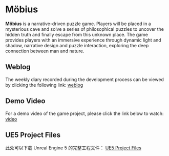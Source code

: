 # Möbius

**Möbius** is a narrative-driven puzzle game. Players will be placed in a mysterious cave and solve a series of philosophical puzzles to uncover the hidden truth and finally escape from this unknown place. The game provides players with an immersive experience through dynamic light and shadow, narrative design and puzzle interaction, exploring the deep connection between man and nature.

## Weblog

The weekly diary recorded during the development process can be viewed by clicking the following link:
[weblog](#) <!-- https://walnut-dinner-769.notion.site/M-bius-Development-Weekly-15b003a88bc9804680b1cb93c82f66fc?pvs=4 -->

## Demo Video

For a demo video of the game project, please click the link below to watch:
[video](#) <!-- https://vimeo.com/1036733370?share=copy -->

## UE5 Project Files

此处可以下载 Unreal Engine 5 的完整工程文件：
[UE5 Project Files](#) <!-- https://1drv.ms/f/s!ArNWr0FgpQrTdbepJ9jWhh1XEDs -->

